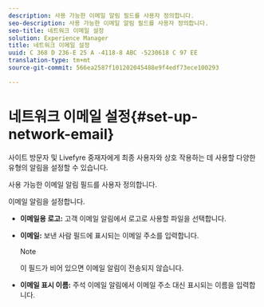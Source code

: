 ```yaml
---
description: 사용 가능한 이메일 알림 필드를 사용자 정의합니다.
seo-description: 사용 가능한 이메일 알림 필드를 사용자 정의합니다.
seo-title: 네트워크 이메일 설정
solution: Experience Manager
title: 네트워크 이메일 설정
uuid: C 368 D 236-E 25 A -4118-8 ABC -5230618 C 97 EE
translation-type: tm+mt
source-git-commit: 566ea2587f101202045488e9f4edf73ece100293

---
```



# 네트워크 이메일 설정{#set-up-network-email}

사이트 방문자 및 Livefyre 중재자에게 최종 사용자와 상호 작용하는 데 사용할 다양한 유형의 알림을 설정할 수 있습니다.

사용 가능한 이메일 알림 필드를 사용자 정의합니다.

이메일 알림을 설정합니다.

* **이메일용 로고:** 고객 이메일 알림에서 로고로 사용할 파일을 선택합니다.
* **이메일:** 보낸 사람 필드에 표시되는 이메일 주소를 입력합니다.

   >[!NOTE]
   >
   >이 필드가 비어 있으면 이메일 알림이 전송되지 않습니다.

* **이메일 표시 이름:** 주석 이메일 알림에서 이메일 주소 대신 표시되는 이름을 입력합니다.

